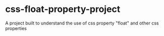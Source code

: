 # css-float-property-project

A project built to understand the 
use of css property "float" and other 
css properties
